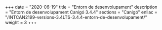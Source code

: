 +++
date        = "2020-06-19"
title       = "Entorn de desenvolupament"
description = "Entorn de desenvolupament Canigó 3.4.4"
sections    = "Canigó"
enllac		= "/INTCAN2199-versions-3.4LTS-3.4.4-entorn-de-desenvolupament/"
weight		= 3
+++
